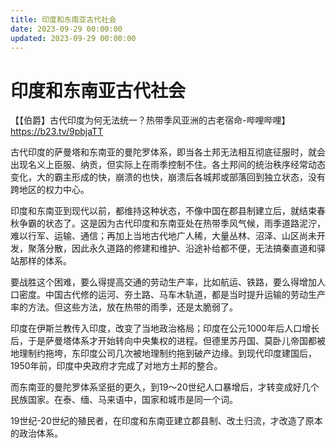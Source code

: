 ```yaml
---
title: 印度和东南亚古代社会
date: 2023-09-29 00:00:00
updated: 2023-09-29 00:00:00
---
```


# 印度和东南亚古代社会

【【伯爵】古代印度为何无法统一？热带季风亚洲的古老宿命-哔哩哔哩】 https://b23.tv/9pbjaTT

古代印度的萨曼塔和东南亚的曼陀罗体系，即当各土邦无法相互彻底征服时，就会出现名义上臣服、纳贡，但实际上在雨季控制不住。各土邦间的统治秩序经常动态变化，大的霸主形成的快，崩溃的也快，崩溃后各城邦或部落回到独立状态，没有跨地区的权力中心。

印度和东南亚到现代以前，都维持这种状态，不像中国在郡县制建立后，就结束春秋争霸的状态了。这是因为古代印度和东南亚处在热带季风气候，雨季道路泥泞，难以行军、运输、通信；再加上当地古代地广人稀，大量丛林、沼泽、山区尚未开发，聚落分散，因此永久道路的修建和维护、沿途补给都不便，无法搞秦直道和驿站那样的体系。

要战胜这个困难，要么得提高交通的劳动生产率，比如航运、铁路，要么得增加人口密度。中国古代修的运河、夯土路、马车木轨道，都是当时提升运输的劳动生产率的方法。但这些方法，放在热带的雨季，还是太脆弱了。

印度在伊斯兰教传入印度，改变了当地政治格局；印度在公元1000年后人口增长后，于是萨曼塔体系才开始转向中央集权的进程。但德里苏丹国、莫卧儿帝国都被地理制约拖垮，东印度公司几次被地理制约拖到破产边缘。到现代印度建国后，1950年前，印度中央政府才完成了对地方土邦的整合。

而东南亚的曼陀罗体系坚挺的更久，到19～20世纪人口暴增后，才转变成好几个民族国家。在泰、缅、马来语中，国家和城市是同一个词。

19世纪-20世纪的殖民者，在印度和东南亚建立郡县制、改土归流，才改造了原本的政治体系。

